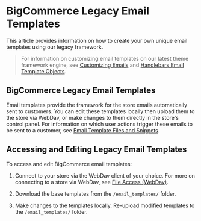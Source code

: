 # BigCommerce Legacy Email Templates


This article provides information on how to create your own unique email templates using our legacy framework. 

<!-- theme: info -->
> For information on customizing email templates on our latest theme framework engine, see [Customizing Emails](https://support.bigcommerce.com/s/article/Customizing-Emails) and [Handlebars Email Template Objects](https://developer.bigcommerce.com/api-docs/store-management/email-templates/handlebars).

## BigCommerce Legacy Email Templates
Email templates provide the framework for the store emails automatically sent to customers. You can edit these templates locally then upload them to the store via WebDav, or make changes to them directly in the store's control panel. For information on which user actions trigger these emails to be sent to a customer, see [Email Template Files and Snippets](https://support.bigcommerce.com/s/article/Customizing-Emails#template-files).

## Accessing and Editing Legacy Email Templates
To access and edit BigCommerce email templates: 

1. Connect to your store via the WebDav client of your choice. For more on connecting to a store via WebDav, see [File Access (WebDav)](https://support.bigcommerce.com/s/article/File-Access-WebDAV). 

2. Download the base templates from the `/email_templates/` folder.
3. Make changes to the templates locally. Re-upload modified templates to the `/email_templates/` folder.

